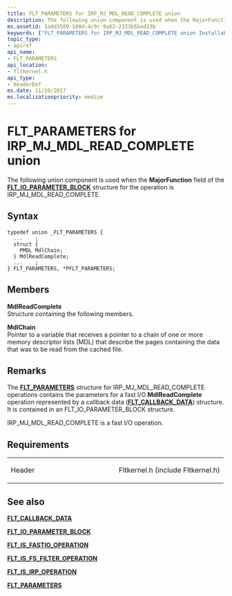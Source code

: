 ```yaml
---
title: FLT_PARAMETERS for IRP_MJ_MDL_READ_COMPLETE union
description: The following union component is used when the MajorFunction field of the FLT\_IO\_PARAMETER\_BLOCK structure for the operation is IRP\_MJ\_MDL\_READ\_COMPLETE.
ms.assetid: 1add3569-100d-4c9c-9a62-2333b5bad23b
keywords: ["FLT_PARAMETERS for IRP_MJ_MDL_READ_COMPLETE union Installable File System Drivers", "FLT_PARAMETERS union Installable File System Drivers", "PFLT_PARAMETERS union pointer Installable File System Drivers"]
topic_type:
- apiref
api_name:
- FLT_PARAMETERS
api_location:
- fltkernel.h
api_type:
- HeaderDef
ms.date: 11/28/2017
ms.localizationpriority: medium
---
```


# FLT\_PARAMETERS for IRP\_MJ\_MDL\_READ\_COMPLETE union


The following union component is used when the **MajorFunction** field of the [**FLT\_IO\_PARAMETER\_BLOCK**](https://docs.microsoft.com/windows-hardware/drivers/ddi/fltkernel/ns-fltkernel-_flt_io_parameter_block) structure for the operation is IRP\_MJ\_MDL\_READ\_COMPLETE.

Syntax
------

```ManagedCPlusPlus
typedef union _FLT_PARAMETERS {
  ...    ;
  struct {
    PMDL MdlChain;
  } MdlReadComplete;
  ...    ;
} FLT_PARAMETERS, *PFLT_PARAMETERS;
```

Members
-------

**MdlReadComplete**  
Structure containing the following members.

**MdlChain**  
Pointer to a variable that receives a pointer to a chain of one or more memory descriptor lists (MDL) that describe the pages containing the data that was to be read from the cached file.

Remarks
-------

The [**FLT\_PARAMETERS**](https://docs.microsoft.com/windows-hardware/drivers/ddi/fltkernel/ns-fltkernel-_flt_parameters) structure for IRP\_MJ\_MDL\_READ\_COMPLETE operations contains the parameters for a fast I/O **MdlReadComplete** operation represented by a callback data ([**FLT\_CALLBACK\_DATA**](https://docs.microsoft.com/windows-hardware/drivers/ddi/fltkernel/ns-fltkernel-_flt_callback_data)) structure. It is contained in an FLT\_IO\_PARAMETER\_BLOCK structure.

IRP\_MJ\_MDL\_READ\_COMPLETE is a fast I/O operation.

Requirements
------------

<table>
<colgroup>
<col width="50%" />
<col width="50%" />
</colgroup>
<tbody>
<tr class="odd">
<td align="left"><p>Header</p></td>
<td align="left">Fltkernel.h (include Fltkernel.h)</td>
</tr>
</tbody>
</table>

## See also


[**FLT\_CALLBACK\_DATA**](https://docs.microsoft.com/windows-hardware/drivers/ddi/fltkernel/ns-fltkernel-_flt_callback_data)

[**FLT\_IO\_PARAMETER\_BLOCK**](https://docs.microsoft.com/windows-hardware/drivers/ddi/fltkernel/ns-fltkernel-_flt_io_parameter_block)

[**FLT\_IS\_FASTIO\_OPERATION**](https://docs.microsoft.com/windows-hardware/drivers/ddi/index)

[**FLT\_IS\_FS\_FILTER\_OPERATION**](https://docs.microsoft.com/previous-versions/ff544648(v=vs.85))

[**FLT\_IS\_IRP\_OPERATION**](https://docs.microsoft.com/previous-versions/ff544654(v=vs.85))

[**FLT\_PARAMETERS**](https://docs.microsoft.com/windows-hardware/drivers/ddi/fltkernel/ns-fltkernel-_flt_parameters)

 

 






